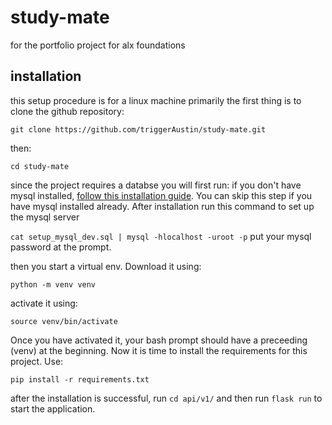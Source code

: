 # study-mate
for the portfolio project for alx foundations

## installation
this setup procedure is for a linux machine primarily
the first thing is to clone the github repository:

`git clone https://github.com/triggerAustin/study-mate.git`

then:

`cd study-mate`

since the project requires a databse you will first run:
if you don't have mysql installed, [follow this installation guide](https://dev.mysql.com/doc/mysql-apt-repo-quick-guide/en/). You can skip this step if you have mysql installed already.
After installation run this command to set up the mysql server

`cat setup_mysql_dev.sql | mysql -hlocalhost -uroot -p` put your mysql password at the prompt.

then you start a virtual env. Download it using:

`python -m venv venv`

activate it using:

`source venv/bin/activate`

Once you have activated it, your bash prompt should have a preceeding (venv) at the beginning. Now it is time to install the requirements for this project. Use:

`pip install -r requirements.txt`

after the installation is successful, run `cd api/v1/` and then run `flask run` to start the application.
